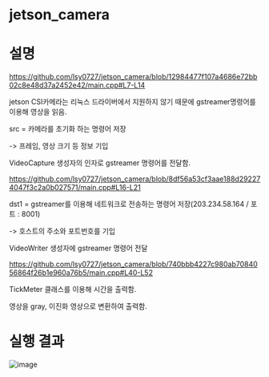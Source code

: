 # jetson_camera

# 설명

https://github.com/lsy0727/jetson_camera/blob/12984477f107a4686e72bb02c8e48d37a2452e42/main.cpp#L7-L14

jetson CSI카메라는 리눅스 드라이버에서 지원하지 않기 때문에 gstreamer명령어를 이용해 영상을 읽음.

src = 카메라를 초기화 하는 명령어 저장

-> 프레임, 영상 크기 등 정보 기입

VideoCapture 생성자의 인자로 gstreamer 명령어를 전달함.


https://github.com/lsy0727/jetson_camera/blob/8df56a53cf3aae188d292274047f3c2a0b027571/main.cpp#L16-L21

dst1 = gstreamer를 이용해 네트워크로 전송하는 명령어 저장(203.234.58.164 / 포트 : 8001)

-> 호스트의 주소와 포트번호를 기입

VideoWriter 생성자에 gstreamer 명령어 전달


https://github.com/lsy0727/jetson_camera/blob/740bbb4227c980ab7084056864f26b1e960a76b5/main.cpp#L40-L52

TickMeter 클래스를 이용해 시간을 출력함.

영상을 gray, 이진화 영상으로 변환하여 출력함.

# 실행 결과
![image](https://github.com/user-attachments/assets/b4d3a10f-d37d-4c77-abe2-1a3e11705162)
